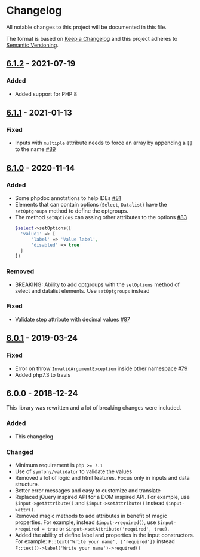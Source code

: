 # Changelog

All notable changes to this project will be documented in this file.

The format is based on [Keep a Changelog](http://keepachangelog.com/)
and this project adheres to [Semantic Versioning](http://semver.org/).

## [6.1.2] - 2021-07-19
### Added
- Added support for PHP 8

## [6.1.1] - 2021-01-13
### Fixed
- Inputs with `multiple` attribute needs to force an array by appending a `[]` to the name [#89]

## [6.1.0] - 2020-11-14
### Added
- Some phpdoc annotations to help IDEs [#81]
- Elements that can contain options (`Select`, `Datalist`) have the `setOptgroups` method to define the optgroups.
- The method `setOptions` can assing other attributes to the options [#83]
  ```php
  $select->setOptions([
    'value1' => [
        'label' => 'Value label',
        'disabled' => true
    ]
  ])
  ```

### Removed
- BREAKING: Ability to add optgroups with the `setOptions` method of select and datalist elements. Use `setOptgroups` instead

### Fixed
- Validate step attribute with decimal values [#87]

## [6.0.1] - 2019-03-24
### Fixed
- Error on throw `InvalidArgumentException` inside other namespace [#79]
- Added php7.3 to travis

## 6.0.0 - 2018-12-24
This library was rewritten and a lot of breaking changes were included.

### Added
- This changelog

### Changed
- Minimum requirement is `php >= 7.1`
- Use of `symfony/validator` to validate the values
- Removed a lot of logic and html features. Focus only in inputs and data structure.
- Better error messages and easy to customize and translate
- Replaced jQuery inspired API for a DOM inspired API. For example, use `$input->getAttribute()` and `$input->setAttribute()` instead `$input->attr()`.
- Removed magic methods to add attributes in benefit of magic properties. For example, instead `$input->required()`, use `$input->required = true` or `$input->setAttribute('required', true)`.
- Added the ability of define label and properties in the input constructors. For example: `F::text('Write your name', ['required'])` instead `F::text()->label('Write your name')->required()`

[#79]: https://github.com/oscarotero/form-manager/issues/79
[#81]: https://github.com/oscarotero/form-manager/issues/81
[#83]: https://github.com/oscarotero/form-manager/issues/83
[#87]: https://github.com/oscarotero/form-manager/issues/87
[#89]: https://github.com/oscarotero/form-manager/issues/89

[6.1.2]: https://github.com/oscarotero/form-manager/compare/v6.1.1...v6.1.2
[6.1.1]: https://github.com/oscarotero/form-manager/compare/v6.1.0...v6.1.1
[6.1.0]: https://github.com/oscarotero/form-manager/compare/v6.0.1...v6.1.0
[6.0.1]: https://github.com/oscarotero/form-manager/compare/v6.0.0...v6.0.1
